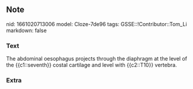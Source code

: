 ## Note
nid: 1661020713006
model: Cloze-7de96
tags: GSSE::!Contributor::Tom_Li
markdown: false

### Text
<div>
  The abdominal oesophagus projects through the diaphragm at the
  level of the {{c1::seventh}} costal cartilage and level with
  {{c2::T10}} vertebra.
</div>

### Extra

